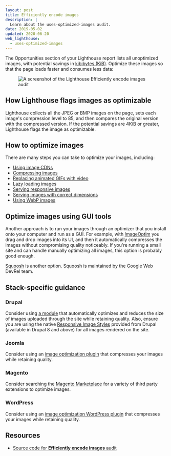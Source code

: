 ```yaml
---
layout: post
title: Efficiently encode images
description: |
  Learn about the uses-optimized-images audit.
date: 2019-05-02
updated: 2020-06-20
web_lighthouse:
  - uses-optimized-images
---
```


The Opportunities section of your Lighthouse report lists
all unoptimized images, with potential savings in [kibibytes (KiB)](https://en.wikipedia.org/wiki/Kibibyte).
Optimize these images so that the page loads faster and consumes less data:

<figure class="w-figure">
  <img class="w-screenshot" src="uses-optimized-images.png" alt="A screenshot of the Lighthouse Efficiently encode images audit">
</figure>


## How Lighthouse flags images as optimizable

Lighthouse collects all the JPEG or BMP images on the page,
sets each image's compression level to 85,
and then compares the original version with the compressed version.
If the potential savings are 4KiB or greater, Lighthouse flags the image as optimizable.

## How to optimize images

There are many steps you can take to optimize your images, including:

- [Using image CDNs](/image-cdns/)
- [Compressing images](/use-imagemin-to-compress-images)
- [Replacing animated GIFs with video](/replace-gifs-with-videos)
- [Lazy loading images](/use-lazysizes-to-lazyload-images)
- [Serving responsive images](/serve-responsive-images)
- [Serving images with correct dimensions](/serve-images-with-correct-dimensions)
- [Using WebP images](/serve-images-webp)

## Optimize images using GUI tools

Another approach is to run your images through an optimizer
that you install onto your computer and run as a GUI.
For example,
with [ImageOptim](https://imageoptim.com/mac) you drag and drop images into its UI,
and then it automatically compresses the images without compromising quality noticeably.
If you're running a small site and can handle manually optimizing all images,
this option is probably good enough.

[Squoosh](https://squoosh.app/) is another option.
Squoosh is maintained by the Google Web DevRel team.

## Stack-specific guidance



### Drupal

Consider using [a module](https://www.drupal.org/project/project_module?f%5B0%5D=&f%5B1%5D=&f%5B2%5D=im_vid_3%3A123&f%5B3%5D=&f%5B4%5D=sm_field_project_type%3Afull&f%5B5%5D=&f%5B6%5D=&text=optimize+images&solrsort=iss_project_release_usage+desc&op=Search) that automatically optimizes and reduces the size of images uploaded through the site while retaining quality. Also, ensure you are using the native [Responsive Image Styles](https://www.drupal.org/docs/8/mobile-guide/responsive-images-in-drupal-8) provided from Drupal (available in Drupal 8 and above) for all images rendered on the site.

### Joomla

Consider using an [image optimization plugin](https://extensions.joomla.org/instant-search/?jed_live%5Bquery%5D=performance) that compresses your images while retaining quality.

### Magento

Consider searching the [Magento Marketplace](https://marketplace.magento.com/catalogsearch/result/?q=optimize%20image) for a variety of third party extensions to optimize images.

### WordPress

Consider using an [image optimization WordPress plugin](https://wordpress.org/plugins/search/optimize+images/) that compresses your images while retaining quality.

## Resources

- [Source code for **Efficiently encode images** audit](https://github.com/GoogleChrome/lighthouse/blob/master/lighthouse-core/audits/byte-efficiency/uses-optimized-images.js)
